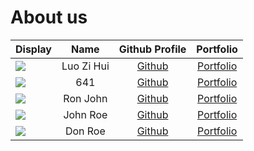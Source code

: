 # About us

Display |    Name    | Github Profile | Portfolio 
--------|:----------:|:--------------:|:---------:
![](https://via.placeholder.com/100.png?text=Photo) | Luo Zi Hui | [Github](https://github.com/) | [Portfolio](docs/team/johndoe.md)
![](https://via.placeholder.com/100.png?text=Photo) |  641   | [Github](https://github.com/) | [Portfolio](docs/team/johndoe.md)
![](https://via.placeholder.com/100.png?text=Photo) |  Ron John  | [Github](https://github.com/) | [Portfolio](docs/team/johndoe.md)
![](https://via.placeholder.com/100.png?text=Photo) |  John Roe  | [Github](https://github.com/) | [Portfolio](docs/team/johndoe.md)
![](https://via.placeholder.com/100.png?text=Photo) |  Don Roe   | [Github](https://github.com/) | [Portfolio](docs/team/johndoe.md)
